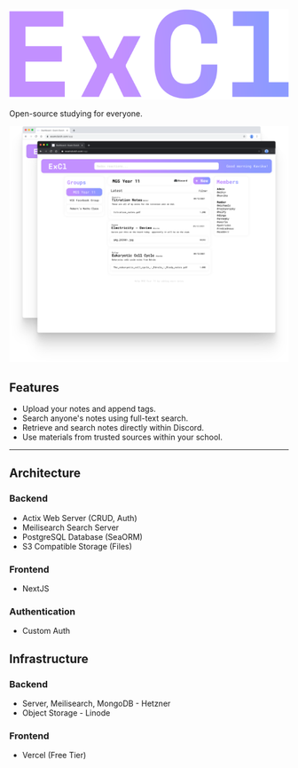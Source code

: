 ![ExamClutch logo](frontend/public/gradient_logo.svg "ExamClutch")

Open-source studying for everyone.

<img src="./frontend/public/homepage.svg" alt="Dashboard Mockup" width="600"/>

## Features
- Upload your notes and append tags.
- Search anyone's notes using full-text search.
- Retrieve and search notes directly within Discord.
- Use materials from trusted sources within your school.

___
## Architecture
### Backend
- Actix Web Server (CRUD, Auth)
- Meilisearch Search Server
- PostgreSQL Database (SeaORM)
- S3 Compatible Storage (Files)

### Frontend
- NextJS

### Authentication
- Custom Auth

## Infrastructure
### Backend
- Server, Meilisearch, MongoDB - Hetzner
- Object Storage - Linode

### Frontend
- Vercel (Free Tier)
